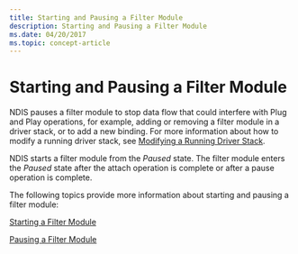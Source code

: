 ```yaml
---
title: Starting and Pausing a Filter Module
description: Starting and Pausing a Filter Module
ms.date: 04/20/2017
ms.topic: concept-article
---
```


# Starting and Pausing a Filter Module





NDIS pauses a filter module to stop data flow that could interfere with Plug and Play operations, for example, adding or removing a filter module in a driver stack, or to add a new binding. For more information about how to modify a running driver stack, see [Modifying a Running Driver Stack](modifying-a-running-driver-stack.md).

NDIS starts a filter module from the *Paused* state. The filter module enters the *Paused* state after the attach operation is complete or after a pause operation is complete.

The following topics provide more information about starting and pausing a filter module:

[Starting a Filter Module](starting-a-filter-module.md)

[Pausing a Filter Module](pausing-a-filter-module.md)

 

 






